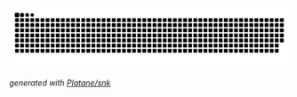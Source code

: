 <picture>
  <source media="(prefers-color-scheme: dark)" srcset="https://raw.githubusercontent.com/platane/platane/output/github-contribution-grid-snake-dark.svg">
  <img alt="github contribution grid snake animation" src="https://raw.githubusercontent.com/pedrojaraujo/pedrojaraujo/output/github-contribution-grid-snake.svg">
</picture>

_generated with [Platane/snk](https://github.com/Platane/snk)_